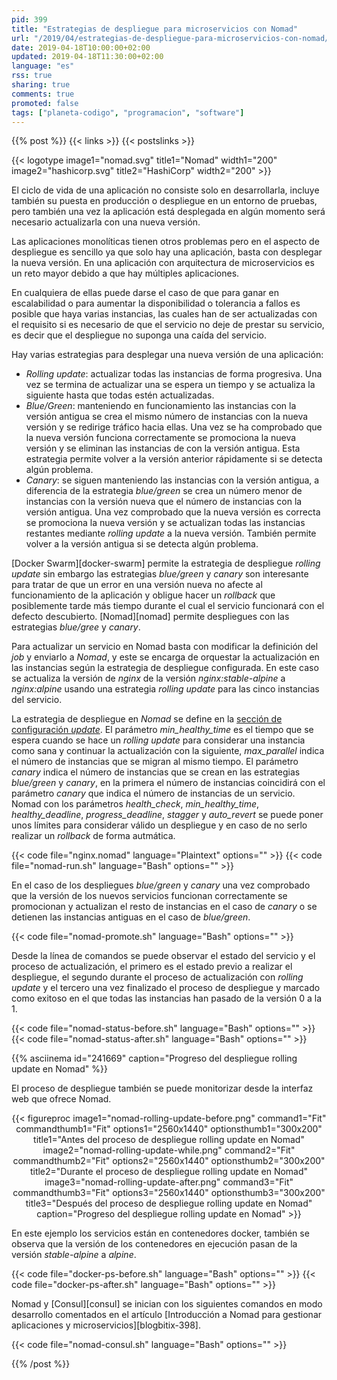```yaml
---
pid: 399
title: "Estrategias de despliegue para microservicios con Nomad"
url: "/2019/04/estrategias-de-despliegue-para-microservicios-con-nomad/"
date: 2019-04-18T10:00:00+02:00
updated: 2019-04-18T11:30:00+02:00
language: "es"
rss: true
sharing: true
comments: true
promoted: false
tags: ["planeta-codigo", "programacion", "software"]
---
```


{{% post %}}
{{< links >}}
{{< postslinks >}}

{{< logotype image1="nomad.svg" title1="Nomad" width1="200" image2="hashicorp.svg" title2="HashiCorp" width2="200" >}}

El ciclo de vida de una aplicación no consiste solo en desarrollarla, incluye también su puesta en producción o despliegue en un entorno de pruebas, pero también una vez la aplicación está desplegada en algún momento será necesario actualizarla con una nueva versión.

Las aplicaciones monolíticas tienen otros problemas pero en el aspecto de despliegue es sencillo ya que solo hay una aplicación, basta con desplegar la nueva versión. En una aplicación con arquitectura de microservicios es un reto mayor debido a que hay múltiples aplicaciones.

En cualquiera de ellas puede darse el caso de que para ganar en escalabilidad o para aumentar la disponibilidad o tolerancia a fallos es posible que haya varias instancias, las cuales han de ser actualizadas con el requisito si es necesario de que el servicio no deje de prestar su servicio, es decir que el despliegue no suponga una caída del servicio.

Hay varias estrategias para desplegar una nueva versión de una aplicación:

* _Rolling update_: actualizar todas las instancias de forma progresiva. Una vez se termina de actualizar una se espera un tiempo y se actualiza la siguiente hasta que todas estén actualizadas.
* _Blue/Green_: manteniendo en funcionamiento las instancias con la versión antigua se crea el mismo número de instancias con la nueva versión y se redirige tráfico hacia ellas. Una vez se ha comprobado que la nueva versión funciona correctamente se promociona la nueva versión y se eliminan las instancias de con la versión antigua. Esta estrategia permite volver a la versión anterior rápidamente si se detecta algún problema.
* _Canary_: se siguen manteniendo las instancias con la versión antigua, a diferencia de la estrategia _blue/green_ se crea un número menor de instancias con la versión nueva que el número de instancias con la versión antigua. Una vez comprobado que la nueva versión es correcta se promociona la nueva versión y se actualizan todas las instancias restantes mediante _rolling update_ a la nueva versión. También permite volver a la versión antigua si se detecta algún problema.

[Docker Swarm][docker-swarm] permite la estrategia de despliegue _rolling update_ sin embargo las estrategias _blue/green_ y _canary_ son interesante para tratar de que un error en una versión nueva no afecte al funcionamiento de la aplicación y obligue hacer un _rollback_ que posiblemente tarde más tiempo durante el cual el servicio funcionará con el defecto descubierto. [Nomad][nomad] permite despliegues con las estrategias _blue/gree_ y _canary_.

Para actualizar un servicio en Nomad basta con modificar la definición del _job_ y enviarlo a _Nomad_, y este se encarga de orquestar la actualización en las instancias según la estrategia de despliegue 
configurada. En este caso se actualiza la versión de _nginx_ de la versión _nginx:stable-alpine_ a _nginx:alpine_ usando una estrategia _rolling update_ para las cinco instancias del servicio.

La estrategia de despliegue en _Nomad_ se define en la [sección de configuración _update_](https://www.nomadproject.io/docs/job-specification/update.html). El parámetro _min\_healthy\_time_ es el tiempo que se espera cuando se hace un _rolling update_ para considerar una instancia como sana y continuar la actualización con la siguiente, _max\_parallel_ indica el número de instancias que se migran al mismo tiempo. El parámetro _canary_ indica el número de instancias que se crean en las estrategias _blue/green_ y _canary_, en la primera el número de instancias coincidirá con el parámetro _canary_ que indica el número de instancias de un servicio. Nomad con los parámetros _health\_check_, _min\_healthy\_time_, _healthy\_deadline_, _progress\_deadline_, _stagger_ y _auto\_revert_ se puede poner unos límites para considerar válido un despliegue y en caso de no serlo realizar un _rollback_ de forma autmática.

{{< code file="nginx.nomad" language="Plaintext" options="" >}}
{{< code file="nomad-run.sh" language="Bash" options="" >}}

En el caso de los despliegues _blue/green_ y _canary_ una vez comprobado que la versión de los nuevos servicios funcionan correctamente se promocionan y actualizan el resto de instancias en el caso de _canary_ o se detienen las instancias antiguas en el caso de _blue/green_.

{{< code file="nomad-promote.sh" language="Bash" options="" >}}

Desde la línea de comandos se puede observar el estado del servicio y el proceso de actualización, el primero es el estado previo a realizar el despliegue, el segundo durante el proceso de actualización con _rolling update_ y el tercero una vez finalizado el proceso de despliegue y marcado como exitoso en el que todas las instancias han pasado de la versión 0 a la 1.

{{< code file="nomad-status-before.sh" language="Bash" options="" >}}
{{< code file="nomad-status-after.sh" language="Bash" options="" >}}

{{% asciinema id="241669" caption="Progreso del despliegue rolling update en Nomad" %}}

El proceso de despliegue también se puede monitorizar desde la interfaz web que ofrece Nomad.

<div class="media" style="text-align: center;">
    {{< figureproc
        image1="nomad-rolling-update-before.png" command1="Fit" commandthumb1="Fit" options1="2560x1440" optionsthumb1="300x200" title1="Antes del proceso de despliegue rolling update en Nomad"
        image2="nomad-rolling-update-while.png" command2="Fit" commandthumb2="Fit" options2="2560x1440" optionsthumb2="300x200" title2="Durante el proceso de despliegue rolling update en Nomad"
        image3="nomad-rolling-update-after.png" command3="Fit" commandthumb3="Fit" options3="2560x1440" optionsthumb3="300x200" title3="Después del proceso de despliegue rolling update en Nomad"
        caption="Progreso del despliegue rolling update en Nomad" >}}
</div>

En este ejemplo los servicios están en contenedores docker, también se observa que la versión de los contenedores en ejecución pasan de la versión _stable-alpine_ a _alpine_.

{{< code file="docker-ps-before.sh" language="Bash" options="" >}}
{{< code file="docker-ps-after.sh" language="Bash" options="" >}}

Nomad y [Consul][consul] se inician con los siguientes comandos en modo desarrollo comentados en el artículo [Introducción a Nomad para gestionar aplicaciones y microservicios][blogbitix-398].

{{< code file="nomad-consul.sh" language="Bash" options="" >}}

{{% /post %}}
